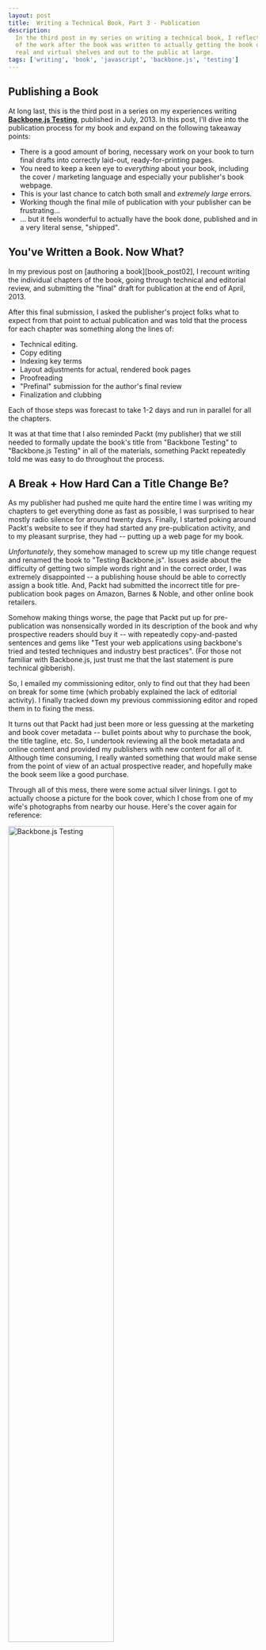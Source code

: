 ```yaml
---
layout: post
title:  Writing a Technical Book, Part 3 - Publication
description:
  In the third post in my series on writing a technical book, I reflect on all
  of the work after the book was written to actually getting the book on
  real and virtual shelves and out to the public at large.
tags: ['writing', 'book', 'javascript', 'backbone.js', 'testing']
---
```


## Publishing a Book

At long last, this is the third post in a series on my experiences writing
**[Backbone.js Testing][book_packt]**, published in July, 2013. In this post,
I'll dive into the publication process for my book and expand on the
following takeaway points:

* There is a good amount of boring, necessary work on your book to turn
  final drafts into correctly laid-out, ready-for-printing pages.
* You need to keep a keen eye to _everything_ about your book, including the
  cover / marketing language and especially your publisher's book webpage.
* This is your last chance to catch both small and _extremely large_ errors.
* Working though the final mile of publication with your publisher can be
  frustrating...
* ... but it feels wonderful to actually have the book done, published and
  in a very literal sense, "shipped".


## You've Written a Book. Now What?

In my previous post on [authoring a book][book_post02], I recount writing the
individual chapters of the book, going through technical and editorial review,
and submitting the "final" draft for publication at the end of April, 2013.

After this final submission, I asked the publisher's project folks what to
expect from that point to actual publication and was told that the process for
each chapter was something along the lines of:

* Technical editing.
* Copy editing
* Indexing key terms
* Layout adjustments for actual, rendered book pages
* Proofreading
* "Prefinal" submission for the author's final review
* Finalization and clubbing

Each of those steps was forecast to take 1-2 days and run in parallel for all
the chapters.

It was at that time that I also reminded Packt (my publisher) that we still
needed to formally update the book's title from "Backbone Testing" to
"Backbone.js Testing" in all of the materials, something Packt repeatedly told
me was easy to do throughout the process.

<!-- more start -->


## A Break + How Hard Can a Title Change Be?

As my publisher had pushed me quite hard the entire time I was writing my
chapters to get everything done as fast as possible, I was surprised to hear
mostly radio silence for around twenty days. Finally, I started poking around
Packt's website to see if they had started any pre-publication activity, and to
my pleasant surprise, they had -- putting up a web page for my book.

_Unfortunately_, they somehow managed to screw up my title change request and
renamed the book to "Testing Backbone.js". Issues aside about the difficulty
of getting two simple words right and in the correct order, I was extremely
disappointed -- a publishing house should be able to correctly assign a book
title. And, Packt had submitted the incorrect title for pre-publication book
pages on Amazon, Barnes & Noble, and other online book retailers.

Somehow making things worse, the page that Packt put up for pre-publication was
nonsensically worded in its description of the book and why prospective readers
should buy it -- with repeatedly copy-and-pasted sentences and gems like "Test
your web applications using backbone's tried and tested techniques and industry
best practices". (For those not familiar with Backbone.js, just trust me that
the last statement is pure technical gibberish).

So, I emailed my commissioning editor, only to find out that they had been on
break for some time (which probably explained the lack of editorial activity). I
finally tracked down my previous commissioning editor and roped them in to
fixing the mess.

It turns out that Packt had just been more or less guessing at the marketing and
book cover metadata -- bullet points about why to purchase the book, the title
tagline, etc. So, I undertook reviewing all the book metadata and online content
and provided my publishers with new content for all of it. Although time
consuming, I really wanted something that would make sense from the point of
view of an actual prospective reader, and hopefully make the book seem like a
good purchase.

Through all of this mess, there were some actual silver linings. I got to
actually choose a picture for the book cover, which I chose from one of my
wife's photographs from nearby our house. Here's the cover again for
reference:

<div class="pull-center">
  <a href="http://www.packtpub.com/backbonejs-testing/book">
    <img class="bordered"
         style="width: 65%; max-width: 350px;"
         alt="Backbone.js Testing"
         title="Backbone.js Testing"
         src="{{ site.url }}{{ site.baseurl }}media/img/2013/06/13/book-cover.jpg" />
  </a>
  <p />
</div>

And, I did learn about _all_ of the details of the book cover and website
marketing content because I was so paranoid about something else inaccurate or
nonsensical being written on my behalf about the book.


## Prefinal and Final Editing

After the diversion of the book title / marketing material, Packt finally
got the first chapters back to me for prefinal review on May 30th, supposedly
targeting a "to the printers" date of June 10th. When I asked about the delay
and impending deadline, the publisher responded that they had actually been
short-staffed the entire time after I submitted my final drafts. We jointly
agreed to push back the actual final deadline.

The prefinal and final editing process was mostly boring but important work. I
was sent PDFs of what would be close to the final layout and look for the
chapters to review, with comments and suggestions from the publisher. The
technical editors and proofreaders didn't find many issues and sometimes
mis-identified correct writing as errors. But, they did ultimately find a number
of real errors we were able to correct.

It was also a good opportunity for me to re-read my chapters after about a
month's break. At that point, I didn't really have a chance to make substantive
changes (which would dramatically affect the layout work), but I was able to
gauge the readability and substantive arch of the book as a whole. And, I also
found a few bugs and errors on my own in the process.

Packt and I went back and forth either one or two times per chapter, circling
around a narrowing group of sentences and words to discuss, and then finally
arrived at the "good enough!" point. On July 3rd, I sent over the final approval
of all the remaining chapters. And, on July 12th, I received confirmation that
the book was uploaded to the printers and thus officially published / available
for purchase.


## It's Published!

I will post a final article on the post-publication / marketing experience with
my book, but the short version is that I did feel a huge relief actually getting
the book out the door and curiosity as to what would happen next.

Up until that point, I didn't really have a lot of time for reflection along the
way as to how good or bad the book was, or whether or not folks would actually
buy it once it went on sale. But after publication, and especially when I was
helping marketing the book, I did feel some degree of nervousness and
anticipation as to what developers out in the wild would think of something that
I had dedicated a good chunk of the past half year writing.

*But, more on that in the last post in this series...*

[backbone]: http://backbonejs.org/
[packtpub]: http://www.packtpub.com/
[book_repo]: https://github.com/ryan-roemer/backbone-testing/
[book_site]: http://backbone-testing.com/
[book_packt]: http://www.packtpub.com/backbonejs-testing/book
[book_post01]: {{ site.url }}{{ site.baseurl }}2013/08/04/writing-a-technical-book-part-1.html
[book_post02]: {{ site.url }}{{ site.baseurl }}2013/11/25/writing-a-technical-book-part-2.html
[sinon]: http://sinonjs.org/
[mocha]: http://mochajs.org/
[chai]: http://chaijs.com/

<!-- more end -->

